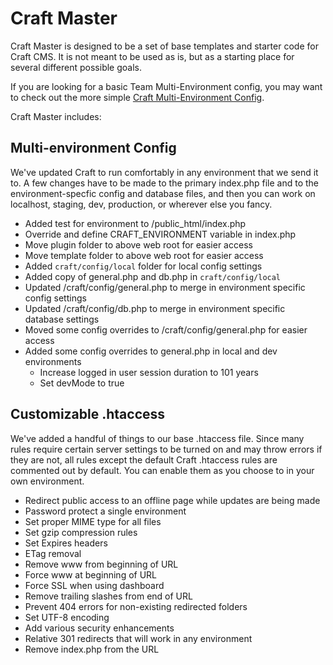 
# Craft Master
Craft Master is designed to be a set of base templates and starter code for Craft CMS.  It is not meant to be used as is, but as a starting place for several different possible goals. 

If you are looking for a basic Team Multi-Environment config, you may want to check out the more simple [Craft Multi-Environment Config](https://github.com/BarrelStrength/Craft-Multi-Environment-Config).

Craft Master includes:

## Multi-environment Config
We've updated Craft to run comfortably in any environment that we send it to.  A few changes have to be made to the primary index.php file and to the environment-specfic config and database files, and then you can work on localhost, staging, dev, production, or wherever else you fancy.

- Added test for environment to /public_html/index.php
- Override and define CRAFT_ENVIRONMENT variable in index.php
- Move plugin folder to above web root for easier access
- Move template folder to above web root for easier access
- Added `craft/config/local` folder for local config settings
- Added copy of general.php and db.php in `craft/config/local`
- Updated /craft/config/general.php to merge in environment specific config settings
- Updated /craft/config/db.php to merge in environment specific database settings
- Moved some config overrides to /craft/config/general.php for easier access
- Added some config overrides to general.php in local and dev environments
  - Increase logged in user session duration to 101 years
  - Set devMode to true


## Customizable .htaccess
We've added a handful of things to our base .htaccess file. Since many rules require certain server settings to be turned on and may throw errors if they are not, all rules except the default Craft .htaccess rules are commented out by default. You can enable them as you choose to in your own environment.

- Redirect public access to an offline page while updates are being made
- Password protect a single environment
- Set proper MIME type for all files
- Set gzip compression rules
- Set Expires headers
- ETag removal
- Remove www from beginning of URL
- Force www at beginning of URL
- Force SSL when using dashboard
- Remove trailing slashes from end of URL
- Prevent 404 errors for non-existing redirected folders
- Set UTF-8 encoding
- Add various security enhancements
- Relative 301 redirects that will work in any environment
- Remove index.php from the URL
